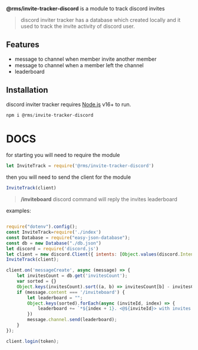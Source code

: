 **@rms/invite-tracker-discord** is a module to track discord invites

> discord inviter tracker has a database which created locally and it used to track the invite activity of discord user. 
## Features
- message to channel when member invite another member
- message to channel when a member left the channel
- leaderboard
## Installation

discord inviter tracker requires [Node.js](https://nodejs.org/) v16+ to run.

```js
npm i @rms/invite-tracker-discord
```

# DOCS

for starting you will need to require the module

```js
let InviteTrack = require('@rms/invite-tracker-discord')
```

then you will need to send the client for the module

```js
InviteTrack(client)
```
>**/inviteboard** discord command will reply the invites leaderboard 

examples:
```js

require("dotenv").config();
const InviteTrack=require('./index')
const Database = require("easy-json-database");
const db = new Database("./db.json")
let discord = require('discord.js')
let client = new discord.Client({ intents: [Object.values(discord.Intents.FLAGS).reduce((acc, p) => acc | p, 0)], partials: ["REACTION"] })
InviteTrack(client);

client.on('messageCreate', async (message) => {
    let invitesCount = db.get('invitesCount');
    var sorted = {}
    Object.keys(invitesCount).sort((a, b) => invitesCount[b] - invitesCount[a]).map(item => sorted[item] = invitesCount[item]);
    if (message.content === '/inviteboard') {
        let leaderboard = "";
        Object.keys(sorted).forEach(async (inviteId, index) => {
            leaderboard += `*${index + 1}. <@${inviteId}> with invites **${sorted[inviteId]}***\n`
        })
        message.channel.send(leaderboard);
    }
});

client.login(token);
```

